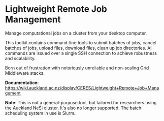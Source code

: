 Lightweight Remote Job Management
===

Manage computational jobs on a cluster from your desktop computer.

This toolkit contains command-line tools to submit batches of jobs, cancel batches of jobs, upload files, download files, clean up job directories.
All commands are issued over a single SSH connection to achieve robustness and scalability.

Born out of frustration with notoriously unreliable and non-scaling Grid Middleware stacks.

**Documentation**:
https://wiki.auckland.ac.nz/display/CERES/Lightweight+Remote+Job+Management

**Note**:
This is not a general-purpose tool, but tailored for researchers using the Auckland NeSI cluster. It's also no longer supported.
The batch scheduling system in use is Slurm.

